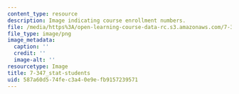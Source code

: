 ```yaml
---
content_type: resource
description: Image indicating course enrollment numbers.
file: /media/https%3A/open-learning-course-data-rc.s3.amazonaws.com/7-347-epigenetic-regulation-of-stem-cells-spring-2014/587a60d574fec3a40e9efb9157239571_7-347_stat-students.png
file_type: image/png
image_metadata:
  caption: ''
  credit: ''
  image-alt: ''
resourcetype: Image
title: 7-347_stat-students
uid: 587a60d5-74fe-c3a4-0e9e-fb9157239571
---
```

